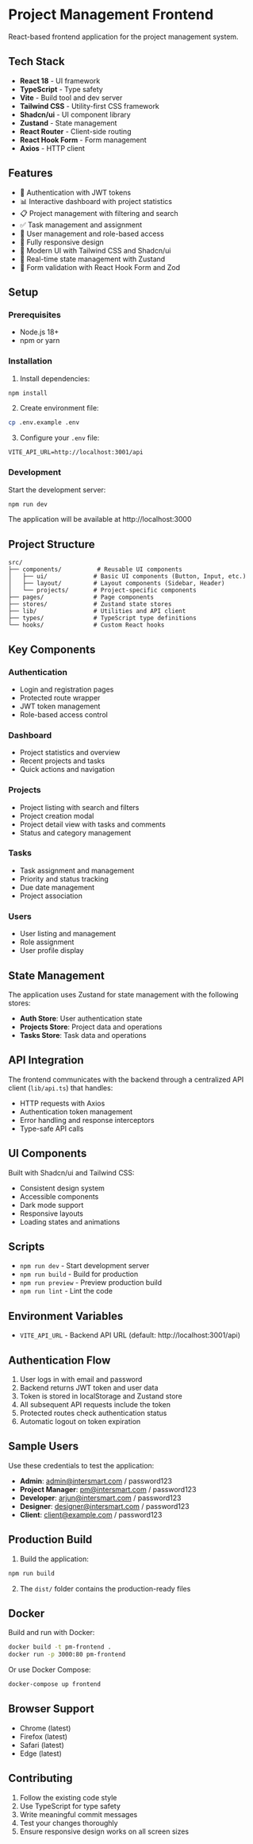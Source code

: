 # Project Management Frontend

React-based frontend application for the project management system.

## Tech Stack

- **React 18** - UI framework
- **TypeScript** - Type safety
- **Vite** - Build tool and dev server
- **Tailwind CSS** - Utility-first CSS framework
- **Shadcn/ui** - UI component library
- **Zustand** - State management
- **React Router** - Client-side routing
- **React Hook Form** - Form management
- **Axios** - HTTP client

## Features

- 🔐 Authentication with JWT tokens
- 📊 Interactive dashboard with project statistics
- 📋 Project management with filtering and search
- ✅ Task management and assignment
- 👥 User management and role-based access
- 📱 Fully responsive design
- 🎨 Modern UI with Tailwind CSS and Shadcn/ui
- 🔄 Real-time state management with Zustand
- 📝 Form validation with React Hook Form and Zod

## Setup

### Prerequisites
- Node.js 18+
- npm or yarn

### Installation

1. Install dependencies:
```bash
npm install
```

2. Create environment file:
```bash
cp .env.example .env
```

3. Configure your `.env` file:
```env
VITE_API_URL=http://localhost:3001/api
```

### Development

Start the development server:
```bash
npm run dev
```

The application will be available at http://localhost:3000

## Project Structure

```
src/
├── components/          # Reusable UI components
│   ├── ui/             # Basic UI components (Button, Input, etc.)
│   ├── layout/         # Layout components (Sidebar, Header)
│   └── projects/       # Project-specific components
├── pages/              # Page components
├── stores/             # Zustand state stores
├── lib/                # Utilities and API client
├── types/              # TypeScript type definitions
└── hooks/              # Custom React hooks
```

## Key Components

### Authentication
- Login and registration pages
- Protected route wrapper
- JWT token management
- Role-based access control

### Dashboard
- Project statistics and overview
- Recent projects and tasks
- Quick actions and navigation

### Projects
- Project listing with search and filters
- Project creation modal
- Project detail view with tasks and comments
- Status and category management

### Tasks
- Task assignment and management
- Priority and status tracking
- Due date management
- Project association

### Users
- User listing and management
- Role assignment
- User profile display

## State Management

The application uses Zustand for state management with the following stores:

- **Auth Store**: User authentication state
- **Projects Store**: Project data and operations
- **Tasks Store**: Task data and operations

## API Integration

The frontend communicates with the backend through a centralized API client (`lib/api.ts`) that handles:

- HTTP requests with Axios
- Authentication token management
- Error handling and response interceptors
- Type-safe API calls

## UI Components

Built with Shadcn/ui and Tailwind CSS:

- Consistent design system
- Accessible components
- Dark mode support
- Responsive layouts
- Loading states and animations

## Scripts

- `npm run dev` - Start development server
- `npm run build` - Build for production
- `npm run preview` - Preview production build
- `npm run lint` - Lint the code

## Environment Variables

- `VITE_API_URL` - Backend API URL (default: http://localhost:3001/api)

## Authentication Flow

1. User logs in with email and password
2. Backend returns JWT token and user data
3. Token is stored in localStorage and Zustand store
4. All subsequent API requests include the token
5. Protected routes check authentication status
6. Automatic logout on token expiration

## Sample Users

Use these credentials to test the application:

- **Admin**: admin@intersmart.com / password123
- **Project Manager**: pm@intersmart.com / password123
- **Developer**: arjun@intersmart.com / password123
- **Designer**: designer@intersmart.com / password123
- **Client**: client@example.com / password123

## Production Build

1. Build the application:
```bash
npm run build
```

2. The `dist/` folder contains the production-ready files

## Docker

Build and run with Docker:
```bash
docker build -t pm-frontend .
docker run -p 3000:80 pm-frontend
```

Or use Docker Compose:
```bash
docker-compose up frontend
```

## Browser Support

- Chrome (latest)
- Firefox (latest)
- Safari (latest)
- Edge (latest)

## Contributing

1. Follow the existing code style
2. Use TypeScript for type safety
3. Write meaningful commit messages
4. Test your changes thoroughly
5. Ensure responsive design works on all screen sizes